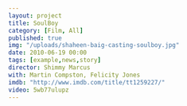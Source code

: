 ```yaml
---
layout: project
title: SoulBoy
category: [Film, All]
published: true
img: "/uploads/shaheen-baig-casting-soulboy.jpg"
date: 2010-06-19 00:00
tags: [example,news,story]
director: Shimmy Marcus
with: Martin Compston, Felicity Jones
imdb: "http://www.imdb.com/title/tt1259227/"
video: 5wb77ulupz
---
```



